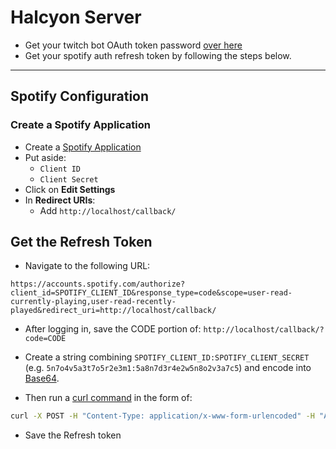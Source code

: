 # Halcyon Server

- Get your twitch bot OAuth token password [over here](https://twitchapps.com/tmi/)
- Get your spotify auth refresh token by following the steps below.


-----

## Spotify Configuration
### Create a Spotify Application

* Create a [Spotify Application](https://developer.spotify.com/dashboard/applications)
* Put aside:
    * `Client ID`
    * `Client Secret`
* Click on **Edit Settings**
* In **Redirect URIs**:
    * Add `http://localhost/callback/`

## Get the Refresh Token

* Navigate to the following URL:

```
https://accounts.spotify.com/authorize?client_id=SPOTIFY_CLIENT_ID&response_type=code&scope=user-read-currently-playing,user-read-recently-played&redirect_uri=http://localhost/callback/
```

* After logging in, save the CODE portion of: `http://localhost/callback/?code=CODE`

* Create a string combining `SPOTIFY_CLIENT_ID:SPOTIFY_CLIENT_SECRET` (e.g. `5n7o4v5a3t7o5r2e3m1:5a8n7d3r4e2w5n8o2v3a7c5`) and encode into [Base64](https://www.base64encode.org/).

* Then run a [curl command](https://httpie.org/run) in the form of:
```sh
curl -X POST -H "Content-Type: application/x-www-form-urlencoded" -H "Authorization: Basic BASE64_HERE" -d "grant_type=authorization_code&redirect_uri=http://localhost/callback/&code=CODE_HERE" https://accounts.spotify.com/api/token
```

* Save the Refresh token

